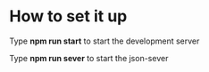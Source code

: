 # How to set it up

Type **npm run start** to start the development server

Type **npm run sever** to start the json-sever